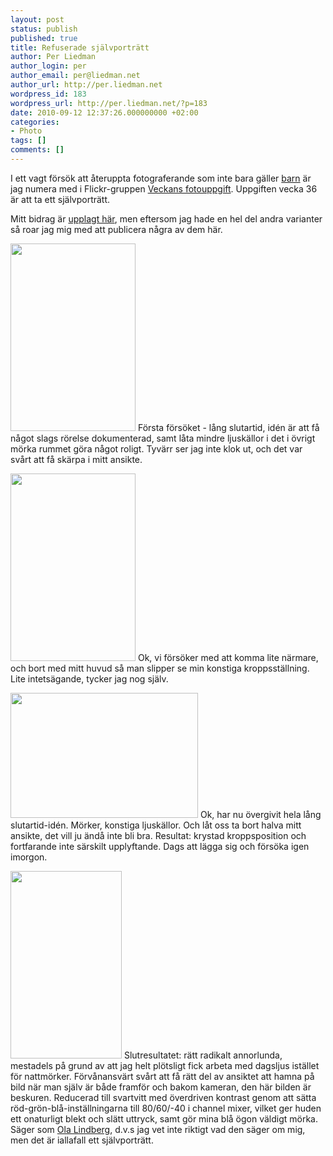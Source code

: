 ```yaml
---
layout: post
status: publish
published: true
title: Refuserade självporträtt
author: Per Liedman
author_login: per
author_email: per@liedman.net
author_url: http://per.liedman.net
wordpress_id: 183
wordpress_url: http://per.liedman.net/?p=183
date: 2010-09-12 12:37:26.000000000 +02:00
categories:
- Photo
tags: []
comments: []
---
```

I ett vagt försök att återuppta fotograferande som inte bara gäller <a href="http://www.flickr.com/photos/liedman/4352594709/">barn</a> är jag numera med i Flickr-gruppen <a href="http://www.flickr.com/groups/1514820@N23/pool/with/4982378280/">Veckans fotouppgift</a>. Uppgiften vecka 36 är att ta ett självporträtt.

Mitt bidrag är <a href="http://www.flickr.com/photos/liedman/4982378280/in/pool-1514820@N23/">upplagt här</a>, men eftersom jag hade en hel del andra varianter så roar jag mig med att publicera några av dem här.

<a href="http://per.liedman.net/wp-content/uploads/2010/09/img_4541.jpg"><img src="http://per.liedman.net/wp-content/uploads/2010/09/img_4541-200x300.jpg" alt="" title="Självporträtt - utkast #1" width="200" height="300" class="alignnone size-medium wp-image-184" /></a>
Första försöket - lång slutartid, idén är att få något slags rörelse dokumenterad, samt låta mindre ljuskällor i det i övrigt mörka rummet göra något roligt. Tyvärr ser jag inte klok ut, och det var svårt att få skärpa i mitt ansikte.

<a href="http://per.liedman.net/wp-content/uploads/2010/09/img_4548.jpg"><img src="http://per.liedman.net/wp-content/uploads/2010/09/img_4548-200x300.jpg" alt="" title="Självporträtt - utkast #2" width="200" height="300" class="alignnone size-medium wp-image-185" /></a>
Ok, vi försöker med att komma lite närmare, och bort med mitt huvud så man slipper se min konstiga kroppsställning. Lite intetsägande, tycker jag nog själv.

<a href="http://per.liedman.net/wp-content/uploads/2010/09/img_4554.jpg"><img src="http://per.liedman.net/wp-content/uploads/2010/09/img_4554-300x200.jpg" alt="" title="Självporträtt - utkast #3" width="300" height="200" class="alignnone size-medium wp-image-186" /></a>
Ok, har nu övergivit hela lång slutartid-idén. Mörker, konstiga ljuskällor. Och låt oss ta bort halva mitt ansikte, det vill ju ändå inte bli bra. Resultat: krystad kroppsposition och fortfarande inte särskilt upplyftande. Dags att lägga sig och försöka igen imorgon.

<a href="http://per.liedman.net/wp-content/uploads/2010/09/img_4578-Modified-in-GIMP-Image-Editor.jpg"><img src="http://per.liedman.net/wp-content/uploads/2010/09/img_4578-Modified-in-GIMP-Image-Editor-178x300.jpg" alt="" title="Självporträtt - slutresultatet" width="178" height="300" class="alignnone size-medium wp-image-187" /></a>
Slutresultatet: rätt radikalt annorlunda, mestadels på grund av att jag helt plötsligt fick arbeta med dagsljus istället för nattmörker. Förvånansvärt svårt att få rätt del av ansiktet att hamna på bild när man själv är både framför och bakom kameran, den här bilden är beskuren. Reducerad till svartvitt med överdriven kontrast genom att sätta röd-grön-blå-inställningarna till 80/60/-40 i channel mixer, vilket ger huden ett onaturligt blekt och slätt uttryck, samt gör mina blå ögon väldigt mörka. Säger som <a href="http://www.flickr.com/photos/ol/4979276807/in/pool-1514820@N23/">Ola Lindberg</a>, d.v.s jag vet inte riktigt vad den säger om mig, men det är iallafall ett självporträtt.
